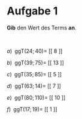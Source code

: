 <!--
version:  0.0.1

language: de

@style
main > *:not(:last-child) {
  margin-bottom: 3rem;
}

input {
    text-align: center;
}

.flex-container {
    display: flex;
    flex-wrap: wrap;
    align-items: stretch;
    gap: 20px;
}

.flex-child {
    flex: 1;
    min-width: 350px;
    margin-right: 20px;
}

@media (max-width: 400px) {
    .flex-child {
        flex: 100%;
        margin-right: 0;
    }
}
@end

formula: \carry   \textcolor{red}{\scriptsize #1}
formula: \digit   \rlap{\carry{#1}}\phantom{#2}#2
formula: \permil  \text{‰}

import: https://raw.githubusercontent.com/liaTemplates/algebrite/master/README.md
import: https://raw.githubusercontent.com/LiaTemplates/Tikz-Jax/main/README.md

script: https://cdn.jsdelivr.net/gh/LiaTemplates/Tikz-Jax@main/dist/index.js

@round
<script>
  let value = `@input`;
  if (value.startsWith("@")) {
    ""
  } else {
    value = JSON.parse(value);
    value = value[0]
    value = value.replace(/,/g, ".");
    value = parseFloat(value);
    value = Math.round(value * Math.pow(10,@1)) / Math.pow(10,@1);
    value == @0
  }
</script>
@end

tags: ggT, sehr leicht

-->




# Aufgabe 1


**Gib** den Wert des Terms **an**.

<br>


<section class="flex-container">

<div class="flex-child">

$a)\;\; \text{ggT}(24;40) =$ [[  8  ]]

</div>

<div class="flex-child">

$b)\;\; \text{ggT}(39;75) =$ [[  13 ]]

</div>

<div class="flex-child">

$c)\;\; \text{ggT}(35;85) =$ [[  5  ]]

</div>

<div class="flex-child">

$d)\;\; \text{ggT}(63;14) =$ [[  7  ]]

</div>

<div class="flex-child">

$e)\;\; \text{ggT}(80;110) =$ [[ 10  ]]

</div>

<div class="flex-child">

$f)\;\; \text{ggT}(17;19) =$ [[  1  ]]

</div>

</section>